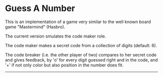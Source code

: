# Guess A Number

This is an implementation of a game very similar to the well known board game "Mastermind"
(Hasbro).

The current version smulates the code maker role.

The code maker makes a secret code from a collection of digits (default: 6).

The code breaker (i.e. the other player of two) compares to her secret code and gives feedback,
by 'o' for every digit guessed right and in the code, and '+' if not only color but also
position in the number does fit.

---
